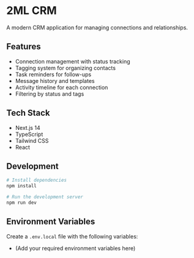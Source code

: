 # 2ML CRM

A modern CRM application for managing connections and relationships.

## Features

- Connection management with status tracking
- Tagging system for organizing contacts
- Task reminders for follow-ups
- Message history and templates
- Activity timeline for each connection
- Filtering by status and tags

## Tech Stack

- Next.js 14
- TypeScript
- Tailwind CSS
- React

## Development

```bash
# Install dependencies
npm install

# Run the development server
npm run dev
```

## Environment Variables

Create a `.env.local` file with the following variables:
- (Add your required environment variables here) 